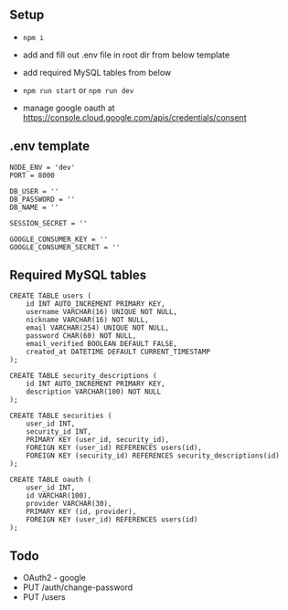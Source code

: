 ## Setup
* ```npm i```
* add and fill out .env file in root dir from below template
* add required MySQL tables from below
* ```npm run start``` or ```npm run dev```

* manage google oauth at https://console.cloud.google.com/apis/credentials/consent

## .env template
```
NODE_ENV = 'dev'
PORT = 8000

DB_USER = ''
DB_PASSWORD = ''
DB_NAME = ''

SESSION_SECRET = ''

GOOGLE_CONSUMER_KEY = ''
GOOGLE_CONSUMER_SECRET = ''
```

## Required MySQL tables
```
CREATE TABLE users (
	id INT AUTO_INCREMENT PRIMARY KEY,
    username VARCHAR(16) UNIQUE NOT NULL,
    nickname VARCHAR(16) NOT NULL,
    email VARCHAR(254) UNIQUE NOT NULL,
    password CHAR(60) NOT NULL,
    email_verified BOOLEAN DEFAULT FALSE,
    created_at DATETIME DEFAULT CURRENT_TIMESTAMP
);

CREATE TABLE security_descriptions (
    id INT AUTO_INCREMENT PRIMARY KEY,
    description VARCHAR(100) NOT NULL
);

CREATE TABLE securities (
    user_id INT,
    security_id INT,
    PRIMARY KEY (user_id, security_id),
	FOREIGN KEY (user_id) REFERENCES users(id),
    FOREIGN KEY (security_id) REFERENCES security_descriptions(id)
);

CREATE TABLE oauth (
    user_id INT,
    id VARCHAR(100),
    provider VARCHAR(30),
    PRIMARY KEY (id, provider),
	FOREIGN KEY (user_id) REFERENCES users(id)
);
```

## Todo
* OAuth2 - google
* PUT   /auth/change-password
* PUT   /users
